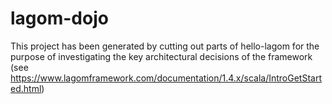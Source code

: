 # lagom-dojo

This project has been generated by cutting out parts of hello-lagom for the purpose of investigating the key 
architectural decisions of the framework 
(see https://www.lagomframework.com/documentation/1.4.x/scala/IntroGetStarted.html)

